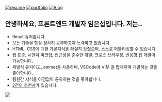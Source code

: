 <!-- <a href="https://limeunseop.github.io">![intro_site](https://img.shields.io/badge/-intro_site-03B054.svg)</a> -->
<a href="https://github.com/LimEunSeop/my-resume">![resume](https://img.shields.io/badge/-resume-CA0126.svg)</a>
<a href="https://github.com/LimEunSeop/my-portfolio">![portfolio](https://img.shields.io/badge/-portfolio-2A7857.svg)</a>
<a href="https://medium.com/@dmstjq92">![Blog](https://img.shields.io/badge/-blog-303030.svg)</a>

## 안녕하세요, 프론트엔드 개발자 임은섭입니다. 저는..
- React 유저입니다.
- 모든 기술을 항상 정확히 공부하고자 노력하고 있습니다.
- HTML, CSS에 대한 기본지식을 확실히 갖췄으며, 스스로 퍼블리싱할 수 있습니다.
- 웹 표준, 시멘틱 마크업, 접근성을 준수한 개발, 크로스 브라우징, 반응형 웹 개발이 가능합니다.
- 세벌식 유저이고, emmet을 사용하며, VSCode에 VIM 을 탑재하여 개발하는 것을 좋아합니다.
- 팀원간 지식을 아낌없이 공유하는 것을 좋아합니다.
- [2건의 추천서](https://www.rocketpunch.com/@eunseoplim#references)가 있습니다.

<p align="center">
  <a href="https://github.com/anuraghazra/github-readme-stats">
    <img align="left" src="https://github-readme-stats.vercel.app/api?username=limeunseop&count_private=true&show_icons=true" />
  </a>
  <!--
  <a href="https://github.com/anuraghazra/github-readme-stats">
    <img align="left" src="https://github-readme-stats.vercel.app/api/top-langs/?username=limeunseop&layout=compact&count_private=true&hide=css,html,vim script" />
  </a>
  -->
</p>

<!--
**LimEunSeop/LimEunSeop** is a ✨ _special_ ✨ repository because its `README.md` (this file) appears on your GitHub profile.

Here are some ideas to get you started:

- 🔭 I’m currently working on ...
- 🌱 I’m currently learning ...
- 👯 I’m looking to collaborate on ...
- 🤔 I’m looking for help with ...
- 💬 Ask me about ...
- 📫 How to reach me: ...
- 😄 Pronouns: ...
- ⚡ Fun fact: ...
-->
